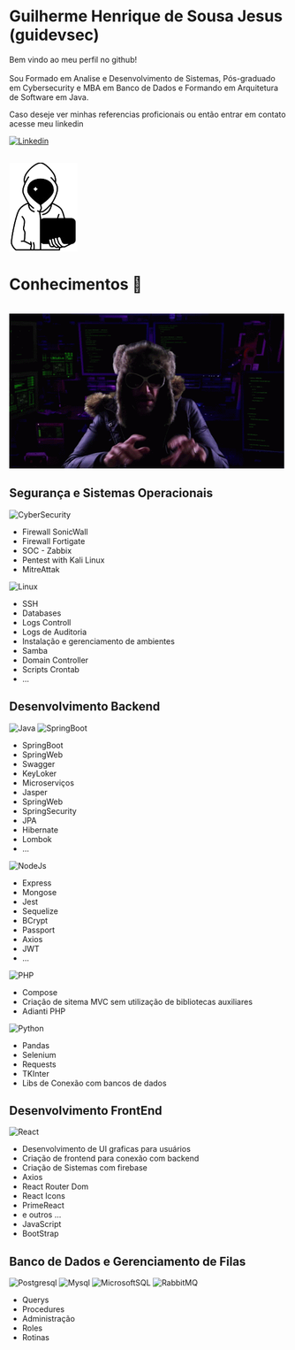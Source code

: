 # Guilherme Henrique de Sousa Jesus (guidevsec) 
Bem vindo ao meu perfil no github!<br><br>
Sou Formado em Analise e Desenvolvimento de Sistemas, Pós-graduado em Cybersecurity e MBA em Banco de Dados e Formando em Arquitetura de Software em Java.

Caso deseje ver minhas referencias proficionais ou então entrar em contato acesse meu linkedin

[![Linkedin](https://img.shields.io/badge/LinkedIn-0077B5?style=for-the-badge&logo=linkedin&logoColor=white)](https://www.linkedin.com/in/guilherme-henrique-de-sousa-jesus-27ab731b7/)     

&nbsp;&nbsp;&nbsp;&nbsp;&nbsp;&nbsp;&nbsp;&nbsp;&nbsp;&nbsp;&nbsp;&nbsp;&nbsp;&nbsp;&nbsp;&nbsp;&nbsp;&nbsp;&nbsp;&nbsp;&nbsp;&nbsp;&nbsp;&nbsp;&nbsp;&nbsp;&nbsp;&nbsp;&nbsp;&nbsp;&nbsp;&nbsp;&nbsp;&nbsp;&nbsp;&nbsp;&nbsp;&nbsp;&nbsp;&nbsp;&nbsp;&nbsp;&nbsp;&nbsp;&nbsp;&nbsp;&nbsp;&nbsp;&nbsp;&nbsp;&nbsp;&nbsp;&nbsp;&nbsp;&nbsp;&nbsp;&nbsp;&nbsp;&nbsp;&nbsp;&nbsp;&nbsp;&nbsp;&nbsp;&nbsp;&nbsp;&nbsp;&nbsp;&nbsp;&nbsp;&nbsp;&nbsp;&nbsp;&nbsp;&nbsp;&nbsp;&nbsp;&nbsp;&nbsp;&nbsp;&nbsp;&nbsp;&nbsp;&nbsp;&nbsp;&nbsp;&nbsp;&nbsp;&nbsp;&nbsp;&nbsp;&nbsp;&nbsp;&nbsp;&nbsp;&nbsp;&nbsp;&nbsp;&nbsp;&nbsp;![Avatar](https://github.com/guilhermedevsecops/guilhermedevsecops/blob/main/avatar.png?raw=true)
# Conhecimentos 🧠

&nbsp;&nbsp;&nbsp;&nbsp;&nbsp;&nbsp;&nbsp;&nbsp;&nbsp;&nbsp;&nbsp;&nbsp;&nbsp;&nbsp;&nbsp;&nbsp;&nbsp;&nbsp;&nbsp;&nbsp;&nbsp;&nbsp;&nbsp;&nbsp;&nbsp;&nbsp;&nbsp;&nbsp;&nbsp;&nbsp;&nbsp;&nbsp;&nbsp;&nbsp;&nbsp;&nbsp;&nbsp;&nbsp;&nbsp;&nbsp;&nbsp;&nbsp;&nbsp;&nbsp;&nbsp;&nbsp;&nbsp;&nbsp;&nbsp;&nbsp;![Giff](https://github.com/guilhermedevsecops/guilhermedevsecops/blob/main/comedy-cheat-codes-error.gif?raw=true)


## Segurança e Sistemas Operacionais
 
![CyberSecurity](https://img.shields.io/badge/CyberSecurity-B1361E?style=for-the-badge&logo=Codewars&logoColor=white)

  - Firewall SonicWall                                                            
  - Firewall Fortigate
  - SOC - Zabbix
  - Pentest with Kali Linux
  - MitreAttak

![Linux](https://img.shields.io/badge/Linux-A81D33?style=for-the-badge&logo=Linux&logoColor=white)
  - SSH
  - Databases
  - Logs Controll
  - Logs de Auditoria
  - Instalação e gerenciamento de ambientes
  - Samba
  - Domain Controller
  - Scripts Crontab
  - ...

## Desenvolvimento Backend

![Java](https://img.shields.io/badge/Java-ED8B00?style=for-the-badge&logo=openjdk&logoColor=white)
![SpringBoot](https://img.shields.io/badge/Spring-6DB33F?style=for-the-badge&logo=spring&logoColor=white)
  - SpringBoot
  - SpringWeb
  - Swagger
  - KeyLoker
  - Microserviços
  - Jasper
  - SpringWeb
  - SpringSecurity
  - JPA
  - Hibernate
  - Lombok
  - ...


![NodeJs](https://img.shields.io/badge/Node.js-43853D?style=for-the-badge&logo=node.js&logoColor=white)
  - Express
  - Mongose
  - Jest
  - Sequelize
  - BCrypt
  - Passport
  - Axios
  - JWT
  -  ...

![PHP](https://img.shields.io/badge/PHP-777BB4?style=for-the-badge&logo=php&logoColor=white)
  - Compose
  - Criação de sitema MVC sem utilização de bibliotecas auxiliares
  - Adianti PHP


![Python](https://img.shields.io/badge/Python-14354C?style=for-the-badge&logo=python&logoColor=white)
  - Pandas
  - Selenium
  - Requests
  - TKInter
  - Libs de Conexão com bancos de dados


## Desenvolvimento FrontEnd

![React](https://img.shields.io/badge/React-20232A?style=for-the-badge&logo=react&logoColor=61DAFB)
  - Desenvolvimento de UI graficas para usuários
  - Criação de frontend para conexão com backend
  - Criação de Sistemas com firebase
  - Axios
  - React Router Dom
  - React Icons
  - PrimeReact
  - e outros ...
  - JavaScript
  - BootStrap  


## Banco de Dados e Gerenciamento de Filas
    
![Postgresql](https://img.shields.io/badge/PostgreSQL-316192?style=for-the-badge&logo=postgresql&logoColor=white)
![Mysql](https://img.shields.io/badge/MySQL-005C84?style=for-the-badge&logo=mysql&logoColor=white)
![MicrosoftSQL](https://img.shields.io/badge/Microsoft_SQL_Server-CC2927?style=for-the-badge&logo=microsoft-sql-server&logoColor=white)
![RabbitMQ](https://img.shields.io/badge/rabbitmq-%23FF6600.svg?&style=for-the-badge&logo=rabbitmq&logoColor=white)

  - Querys
  - Procedures
  - Administração
  - Roles
  - Rotinas

